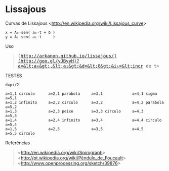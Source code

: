 Lissajous
=========

Curvas de Lissajous &lt;http://en.wikipedia.org/wiki/Lissajous_curve&gt;

    x = A₀·sen( a₀·t + δ )
    y = A₁·sen( a₁·t     )

Uso

> <samp>[http://arkanon.github.io/lissajous/](http://goo.gl/yJByyH)?a=&lt;a₀&gt;,&lt;a₁&gt;&d=&lt;δ&gt;&iₜ=&lt;incr de t&gt;</samp>

TESTES

    d=pi/2

    a=1,1 circulo      a=2,1 parabola     a=3,1             a=4,1 sigma        a=5,1
    a=1,2 infinito     a=2,2 circulo      a=3,2             a=4,2 parabola     a=5,2
    a=1,3              a=2,3 peixe        a=3,3 circulo     a=4,3              a=5,3
    a=1,4              a=2,4 infinito     a=3,4             a=4,4 circulo      a=5,4
    a=1,5              a=2,5              a=3,5             a=4,5              a=5,5 circulo

Referências

> &lt;http://en.wikipedia.org/wiki/Spirograph&gt;  
> &lt;http://pt.wikipedia.org/wiki/Pêndulo_de_Foucault&gt;  
> &lt;http://www.openprocessing.org/sketch/39876&gt;

